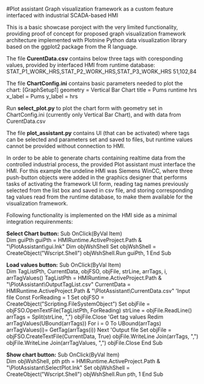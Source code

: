 #Plot assistant
Graph visualization framework as a custom feature interfaced with industrial SCADA-based HMI

This is a basic showcase poroject with the very limited functionality,
providing proof of concept for proposed graph visualization framework architecture implemented with Plotnine Python data visualization library 
based on the ggplot2 package from the R language.

The file **CurentData.csv** contains below three tags with coresponding values, provided by interfaced HMI from runtime database:
STAT_P1_WORK_HRS,STAT_P2_WORK_HRS,STAT_P3_WORK_HRS
51,102,84  

The file **ChartConfig.ini** contains basic parameters needed to plot the chart:
[GraphSetup1]
geometry = Vertical Bar Chart
title = Pums runtime hrs
x_label = Pums
y_label = hrs

Run **select_plot.py** to plot the chart form with geometry set in ChartConfig.ini (currently only Vertical Bar Chart),
and with data from CurentData.csv

The file **plot_assistant.py** contains UI (that can be activated) where tags can be selected and parameters set and saved to files, but runtime values cannot be provided without connection to HMI.

In order to be able to generate charts containing realtime data from the controlled industrial process,
the provided Plot assistant must interface the HMI.
For this example the undeline HMI was Siemens WinCC, where three push-button objects were added in
the graphics designer that performs tasks of activating the framework UI form, reading tag names previously selected from the list box and saved in csv file,
and storing corresponding tag values read from the runtime database, to make them available for the visualization framework.

Following functionality is implemented on the HMI side as a minimal integration requirenments:

**Select Chart button:**
Sub OnClick(ByVal Item)                    
Dim guiPth
guiPth = HMIRuntime.ActiveProject.Path & "\PlotAssistant\gui.lnk"
Dim objWshShell
Set objWshShell = CreateObject("Wscript.Shell")
objWshShell.Run guiPth, 1
End Sub

**Load values button:**
Sub OnClick(ByVal Item)                             
Dim TagListPth, CurrentData, objFSO, objFile, strLine, arrTags, i, arrTagValues()
TagListPth = HMIRuntime.ActiveProject.Path & "\PlotAssistant\OutputTagList.csv"
CurrentData = HMIRuntime.ActiveProject.Path & "\PlotAssistant\CurrentData.csv"
'Input file
Const ForReading = 1
Set objFSO = CreateObject("Scripting.FileSystemObject")
Set objFile = objFSO.OpenTextFile(TagListPth, ForReading)
strLine = objFile.ReadLine()
arrTags = Split(strLine, ",")
objFile.Close
'Get tag values
Redim arrTagValues(UBound(arrTags))
For i = 0 To UBound(arrTags)
	 arrTagValues(i)= GetTag(arrTags(i)) 
Next
'Output file
Set objFile = objFSO.CreateTextFile(CurrentData, True)
objFile.WriteLine Join(arrTags, ",")
objFile.WriteLine Join(arrTagValues, ",")
objFile.Close
End Sub

**Show chart button:**
Sub OnClick(ByVal Item)                              
Dim objWshShell, pth
pth = HMIRuntime.ActiveProject.Path & "\PlotAssistant\SelectPlot.lnk"
Set objWshShell = CreateObject("Wscript.Shell")
objWshShell.Run pth, 1
End Sub


